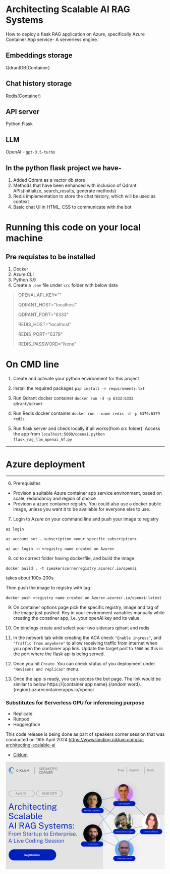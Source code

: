 # Architecting Scalable AI RAG Systems
How to deploy a flask RAG application on Azure, specifically Azure Container App service- A serverless engine.


## Embeddings storage
QdrantDB(Container)

## Chat history storage
Redis(Container)

## API server
Python Flask

## LLM
OpenAI - `gpt-3.5-turbo`




## In the python flask project we have-
1. Added Qdrant as a vector db store
2. Methods that have been enhanced with inclusion of Qdrant APIs(Initialize, search_results, generate methods)
3. Redis implementation to store the chat history, which will be used as context
4. Basic chat UI in HTML, CSS to communicate with the bot



# Running this code on your local machine

## Pre requistes to be installed
1. Docker 
2. Azure CLI
3. Python 3.9
4. Create a `.env` file under `src` folder with below data

>OPENAI_API_KEY="<your open ai key only used for local run>"
>
>QDRANT_HOST="localhost"
>
>QDRANT_PORT="6333"
>
>REDIS_HOST="localhost"
>
>REDIS_PORT="6379"
>
>REDIS_PASSWORD="None"


# On CMD line
1. Create and activate your python environment for this project

2. Install the required packages
`pip install -r requirements.txt`

3. Run Qdrant docker container
`docker run -d -p 6333:6333 qdrant/qdrant`

4. Run Redis docker container
`docker run --name redis -d -p 6379:6379 redis`

5. Run flask server and check locally if all works(from src folder). Access the app from `localhost:5000/openai`.
`python flask_rag_llm_openai_hf.py`


-------------------------------
# Azure deployment
-------------------------------

6. Prerequisites
- Provison a suitable Azure container app service environment, based on scale, redundancy and region of choice
- Providon a azure container registry. You could also use a docker public image, unless you want it to be available for everyone else to use.


7. Login to Azure on your command line and push your image to registry

`az login`

`az account set --subscription <your specific subscription>`

`az acr login -n <registry name created on Azure>`


8. cd to correct folder having dockerfile, and build the image

`docker build . -t speakerscornerregistry.azurecr.io/openai`

takes about 100s-200s

Then push the image to registry with tag

`docker push <registry name created on Azure>.azurecr.io/openai:latest`


9. On container options page pick the specific registry, image and tag of the image just pushed.
Key in your environment variables manually while creating the conatiner app, i.e. your openAi key and its value.


11. On bindings create and select your two sidecars qdrant and redis

12. In the network tab while creating the ACA check `"Enable ingress"`, and `"Traffic from anywhere"` to allow receiving traffic from internet when you open the container app link. Update the target port to `5000` as this is the port where the flask api is being served.

13. Once you hit `Create`. You can check status of you deployment under `"Revisons and replicas"` menu.

14. Once the app is ready, you can access the bot page. The link would be similar to below
https://{container app name}.{random word}.{region}.azurecontainerapps.io/openai



### Substitutes for Serverless GPU for inferencing purpose

- Replicate
- Runpod
- Huggingface


This code release is being done as part of speakers corner session that was conducted on 16th April 2024
https://www.landing.ciklum.com/sc-architecting-scalable-ai

- [Ciklum](https://www.ciklum.com/)

![Ciklum speakers corner](group.png "RAG based GenAI application")

